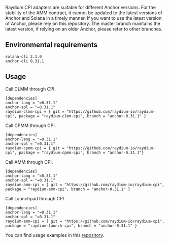 Raydium CPI adapters are suitable for different Anchor versions. For the stability of the AMM contract, it cannot be updated to the latest versions of Anchor and Solana in a timely manner. If you want to use the latest version of Anchor, please rely on this repository. The master branch maintains the latest version, if relying on an older Anchor, please refer to other branches.

## Environmental requirements
```
solana-cli 2.1.0
anchor-cli 0.31.1
```

## Usage
Call CLMM through CPI.
```
[dependencies]
anchor-lang = "=0.31.1"
anchor-spl = "=0.31.1"
raydium-clmm-cpi = { git = "https://github.com/raydium-io/raydium-cpi", package = "raydium-clmm-cpi", branch = "anchor-0.31.1" }
```

Call CPMM through CPI.
```
[dependencies]
anchor-lang = "=0.31.1"
anchor-spl = "=0.31.1"
raydium-cpmm-cpi = { git = "https://github.com/raydium-io/raydium-cpi", package = "raydium-cpmm-cpi", branch = "anchor-0.31.1"}
```

Call AMM through CPI.
```
[dependencies]
anchor-lang = "=0.31.1"
anchor-spl = "=0.31.1"
raydium-amm-cpi = { git = "https://github.com/raydium-io/raydium-cpi", package = "raydium-amm-cpi", branch = "anchor-0.31.1" }
```

Call Launchpad through CPI.
```
[dependencies]
anchor-lang = "=0.31.1"
anchor-spl = "=0.31.1"
raydium-amm-cpi = { git = "https://github.com/raydium-io/raydium-cpi", package = "raydium-launch-cpi", branch = "anchor-0.31.1" }
```

You can find usage examples in this [repository](https://github.com/raydium-io/raydium-cpi-example/tree/anchor-0.31.0).
